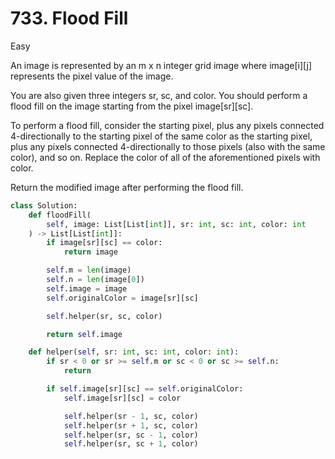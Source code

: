# 733. Flood Fill

Easy

An image is represented by an m x n integer grid image where image[i][j] represents the pixel value of the image.

You are also given three integers sr, sc, and color. You should perform a flood fill on the image starting from the pixel image[sr][sc].

To perform a flood fill, consider the starting pixel, plus any pixels connected 4-directionally to the starting pixel of the same color as the starting pixel, plus any pixels connected 4-directionally to those pixels (also with the same color), and so on. Replace the color of all of the aforementioned pixels with color.

Return the modified image after performing the flood fill.

```python
class Solution:
    def floodFill(
        self, image: List[List[int]], sr: int, sc: int, color: int
    ) -> List[List[int]]:
        if image[sr][sc] == color:
            return image

        self.m = len(image)
        self.n = len(image[0])
        self.image = image
        self.originalColor = image[sr][sc]

        self.helper(sr, sc, color)

        return self.image

    def helper(self, sr: int, sc: int, color: int):
        if sr < 0 or sr >= self.m or sc < 0 or sc >= self.n:
            return

        if self.image[sr][sc] == self.originalColor:
            self.image[sr][sc] = color

            self.helper(sr - 1, sc, color)
            self.helper(sr + 1, sc, color)
            self.helper(sr, sc - 1, color)
            self.helper(sr, sc + 1, color)
```
